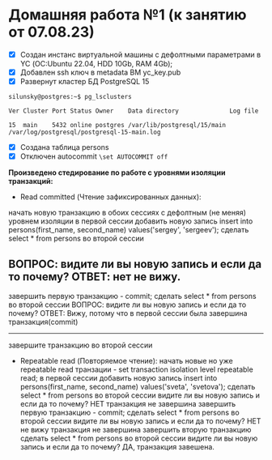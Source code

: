 # Домашняя работа №1 (к занятию от 07.08.23)

- [x] Cоздан инстанс виртуальной машины с дефолтными параметрами в YC (ОС:Ubuntu 22.04, HDD 10Gb, RAM 4Gb);
- [x] Добавлен ssh ключ в metadata ВМ yc_key.pub
- [x] Развернут кластер БД PostgreSQL 15

`silunsky@postgres:~$ pg_lsclusters`

`Ver Cluster Port Status Owner    Data directory              Log file`

`15  main    5432 online postgres /var/lib/postgresql/15/main /var/log/postgresql/postgresql-15-main.log`
- [x] Создана таблица persons
- [x] Отключен autocommit
`\set AUTOCOMMIT off`

**Произведено стедирование по работе с уровнями изоляции транзакций:**
- Read committed (Чтение зафиксированных данных):

начать новую транзакцию в обоих сессиях с дефолтным (не меняя) уровнем изоляции
в первой сессии добавить новую запись insert into persons(first_name, second_name) values('sergey', 'sergeev');
сделать select * from persons во второй сессии

ВОПРОС: видите ли вы новую запись и если да то почему? 
ОТВЕТ:  нет не вижу.
---

завершить первую транзакцию - commit;
сделать select * from persons во второй сессии
ВОПРОС: видите ли вы новую запись и если да то почему? 
ОТВЕТ: Вижу, потому что в первой сессии была завершина транзакция(commit)

---
завершите транзакцию во второй сессии

- Repeatable read (Повторяемое чтение):
начать новые но уже repeatable read транзации - set transaction isolation level repeatable read;
в первой сессии добавить новую запись insert into persons(first_name, second_name) values('sveta', 'svetova');
сделать select * from persons во второй сессии
видите ли вы новую запись и если да то почему? НЕТ транзакция не завершина
завершить первую транзакцию - commit;
сделать select * from persons во второй сессии
видите ли вы новую запись и если да то почему? НЕТ не вижу транзакция не завершина
завершить вторую транзакцию
сделать select * from persons во второй сессии
видите ли вы новую запись и если да то почему? ДА, транзакция завешена.

